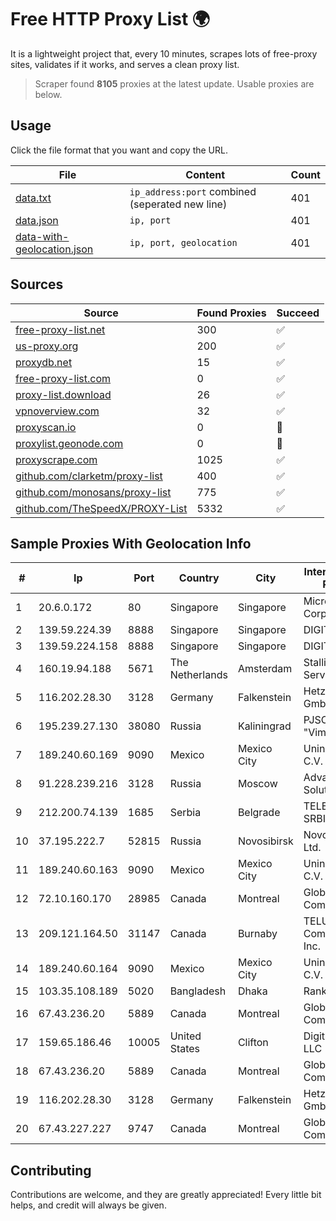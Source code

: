 
# Free HTTP Proxy List 🌍

It is a lightweight project that, every 10 minutes, scrapes lots of free-proxy sites, validates if it works, and serves a clean proxy list.


> Scraper found **8105** proxies at the latest update. Usable proxies are below.

## Usage

Click the file format that you want and copy the URL.


|File|Content|Count|
|----|-------|-----|
|[data.txt](https://raw.githubusercontent.com/themiralay/Proxy-List-World/master/data.txt)|`ip_address:port` combined (seperated new line)|401|
|[data.json](https://raw.githubusercontent.com/themiralay/Proxy-List-World/master/data.json)|`ip, port`|401|
|[data-with-geolocation.json](https://raw.githubusercontent.com/themiralay/Proxy-List-World/master/data-with-geolocation.json)|`ip, port, geolocation`|401|

## Sources

|Source|Found Proxies|Succeed|
|------|-------------|-------|
|[free-proxy-list.net](https://free-proxy-list.net)|300|✅|
|[us-proxy.org](https://www.us-proxy.org)|200|✅|
|[proxydb.net](http://proxydb.net)|15|✅|
|[free-proxy-list.com](https://free-proxy-list.com/?page=&port=&type%5B%5D=http&type%5B%5D=https&up_time=0&search=Search)|0|✅|
|[proxy-list.download](https://www.proxy-list.download/HTTP)|26|✅|
|[vpnoverview.com](https://vpnoverview.com/privacy/anonymous-browsing/free-proxy-servers)|32|✅|
|[proxyscan.io](https://www.proxyscan.io)|0|🚫|
|[proxylist.geonode.com](https://proxylist.geonode.com/api/proxy-list?limit=300&page=1&sort_by=lastChecked&sort_type=desc&protocols=http,https)|0|🚫|
|[proxyscrape.com](https://api.proxyscrape.com/v2/?request=displayproxies&protocol=http&timeout=10000&country=all&ssl=all&anonymity=all)|1025|✅|
|[github.com/clarketm/proxy-list](https://raw.githubusercontent.com/clarketm/proxy-list/master/proxy-list-raw.txt)|400|✅|
|[github.com/monosans/proxy-list](https://raw.githubusercontent.com/monosans/proxy-list/main/proxies/http.txt)|775|✅|
|[github.com/TheSpeedX/PROXY-List](https://raw.githubusercontent.com/TheSpeedX/PROXY-List/master/http.txt)|5332|✅|


## Sample Proxies With Geolocation Info

|#|Ip|Port|Country|City|Internet Service Provider|
|-|--|----|-------|----|-------------------------|
|1|20.6.0.172|80|Singapore|Singapore|Microsoft Corporation|
|2|139.59.224.39|8888|Singapore|Singapore|DIGITALOCEAN|
|3|139.59.224.158|8888|Singapore|Singapore|DIGITALOCEAN|
|4|160.19.94.188|5671|The Netherlands|Amsterdam|Stallion Network Services Limited|
|5|116.202.28.30|3128|Germany|Falkenstein|Hetzner Online GmbH|
|6|195.239.27.130|38080|Russia|Kaliningrad|PJSC "Vimpelcom"|
|7|189.240.60.169|9090|Mexico|Mexico City|Uninet S.A. de C.V.|
|8|91.228.239.216|3128|Russia|Moscow|Advanced Solutions LLC|
|9|212.200.74.139|1685|Serbia|Belgrade|TELEKOM SRBIJA a.d.|
|10|37.195.222.7|52815|Russia|Novosibirsk|Novotelecom Ltd.|
|11|189.240.60.163|9090|Mexico|Mexico City|Uninet S.A. de C.V.|
|12|72.10.160.170|28985|Canada|Montreal|GloboTech Communications|
|13|209.121.164.50|31147|Canada|Burnaby|TELUS Communications Inc.|
|14|189.240.60.164|9090|Mexico|Mexico City|Uninet S.A. de C.V.|
|15|103.35.108.189|5020|Bangladesh|Dhaka|Ranks ITT|
|16|67.43.236.20|5889|Canada|Montreal|GloboTech Communications|
|17|159.65.186.46|10005|United States|Clifton|DigitalOcean, LLC|
|18|67.43.236.20|5889|Canada|Montreal|GloboTech Communications|
|19|116.202.28.30|3128|Germany|Falkenstein|Hetzner Online GmbH|
|20|67.43.227.227|9747|Canada|Montreal|GloboTech Communications|



## Contributing

Contributions are welcome, and they are greatly appreciated! Every
little bit helps, and credit will always be given.


